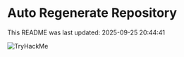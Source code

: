 # Auto Regenerate Repository

This README was last updated: 2025-09-25 20:44:41

 ![TryHackMe](https://tryhackme.com/badge/533634)